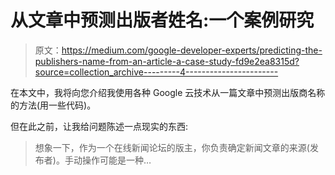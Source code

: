 # 从文章中预测出版者姓名:一个案例研究

> 原文：<https://medium.com/google-developer-experts/predicting-the-publishers-name-from-an-article-a-case-study-fd9e2ea8315d?source=collection_archive---------4----------------------->

在本文中，我将向您介绍我使用各种 Google 云技术从一篇文章中预测出版商名称的方法(用一些代码)。

但在此之前，让我给问题陈述一点现实的东西:

> 想象一下，作为一个在线新闻论坛的版主，你负责确定新闻文章的来源(发布者)。手动操作可能是一种…